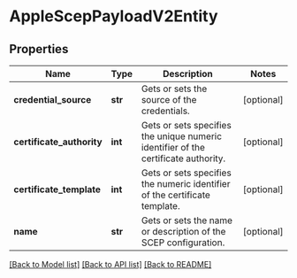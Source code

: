 # AppleScepPayloadV2Entity

## Properties
Name | Type | Description | Notes
------------ | ------------- | ------------- | -------------
**credential_source** | **str** | Gets or sets the source of the credentials. | [optional] 
**certificate_authority** | **int** | Gets or sets specifies the unique numeric identifier of the certificate authority. | [optional] 
**certificate_template** | **int** | Gets or sets specifies the numeric identifier of the certificate template. | [optional] 
**name** | **str** | Gets or sets the name or description of the SCEP configuration. | [optional] 

[[Back to Model list]](../README.md#documentation-for-models) [[Back to API list]](../README.md#documentation-for-api-endpoints) [[Back to README]](../README.md)


